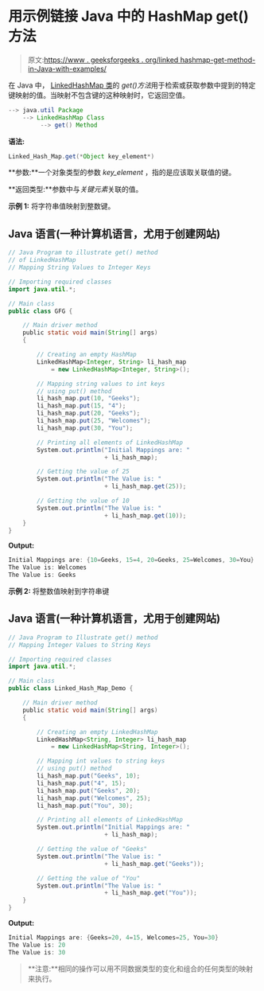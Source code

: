# 用示例链接 Java 中的 HashMap get()方法

> 原文:[https://www . geeksforgeeks . org/linked hashmap-get-method-in-Java-with-examples/](https://www.geeksforgeeks.org/linkedhashmap-get-method-in-java-with-examples/)

在 Java 中， [LinkedHashMap 类](https://www.geeksforgeeks.org/linkedhashmap-class-java-examples/)的 *get()方法*用于检索或获取参数中提到的特定键映射的值。当映射不包含键的这种映射时，它返回空值。

```java
--> java.util Package
    --> LinkedHashMap Class
         --> get() Method  
```

**语法:**

```java
Linked_Hash_Map.get(*Object key_element*)
```

**参数:**一个对象类型的参数 *key_element* ，指的是应该取关联值的键。

**返回类型:**参数中与*关键元素*关联的值。

**示例 1:** 将字符串值映射到整数键。

## Java 语言(一种计算机语言，尤用于创建网站)

```java
// Java Program to illustrate get() method
// of LinkedHashMap
// Mapping String Values to Integer Keys

// Importing required classes
import java.util.*;

// Main class
public class GFG {

    // Main driver method
    public static void main(String[] args)
    {

        // Creating an empty HashMap
        LinkedHashMap<Integer, String> li_hash_map
            = new LinkedHashMap<Integer, String>();

        // Mapping string values to int keys
        // using put() method
        li_hash_map.put(10, "Geeks");
        li_hash_map.put(15, "4");
        li_hash_map.put(20, "Geeks");
        li_hash_map.put(25, "Welcomes");
        li_hash_map.put(30, "You");

        // Printing all elements of LinkedHashMap
        System.out.println("Initial Mappings are: "
                           + li_hash_map);

        // Getting the value of 25
        System.out.println("The Value is: "
                           + li_hash_map.get(25));

        // Getting the value of 10
        System.out.println("The Value is: "
                           + li_hash_map.get(10));
    }
}
```

**Output:** 

```java
Initial Mappings are: {10=Geeks, 15=4, 20=Geeks, 25=Welcomes, 30=You}
The Value is: Welcomes
The Value is: Geeks
```

**示例 2:** 将整数值映射到字符串键

## Java 语言(一种计算机语言，尤用于创建网站)

```java
// Java Program to Illustrate get() method
// Mapping Integer Values to String Keys

// Importing required classes
import java.util.*;

// Main class
public class Linked_Hash_Map_Demo {

    // Main driver method
    public static void main(String[] args)
    {

        // Creating an empty LinkedHashMap
        LinkedHashMap<String, Integer> li_hash_map
            = new LinkedHashMap<String, Integer>();

        // Mapping int values to string keys
        // using put() method
        li_hash_map.put("Geeks", 10);
        li_hash_map.put("4", 15);
        li_hash_map.put("Geeks", 20);
        li_hash_map.put("Welcomes", 25);
        li_hash_map.put("You", 30);

        // Printing all elements of LinkedHashMap
        System.out.println("Initial Mappings are: "
                           + li_hash_map);

        // Getting the value of "Geeks"
        System.out.println("The Value is: "
                           + li_hash_map.get("Geeks"));

        // Getting the value of "You"
        System.out.println("The Value is: "
                           + li_hash_map.get("You"));
    }
}
```

**Output:** 

```java
Initial Mappings are: {Geeks=20, 4=15, Welcomes=25, You=30}
The Value is: 20
The Value is: 30
```

> **注意:**相同的操作可以用不同数据类型的变化和组合的任何类型的映射来执行。